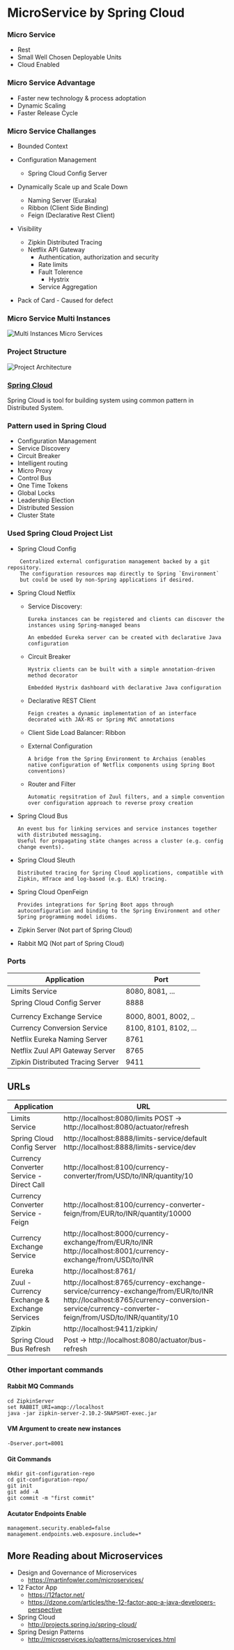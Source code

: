 # MicroService by Spring Cloud

### Micro Service
- Rest
- Small Well Chosen Deployable Units
- Cloud Enabled

### Micro Service Advantage
- Faster new technology & process adoptation
- Dynamic Scaling
- Faster Release Cycle


### Micro Service Challanges
- Bounded Context
- Configuration Management 
    - Spring Cloud Config Server
- Dynamically Scale up and Scale Down
    - Naming Server (Euraka)
    - Ribbon (Client Side Binding)
    - Feign (Declarative Rest Client)
- Visibility
    - Zipkin Distributed Tracing
    - Netflix API Gateway
        - Authentication, authorization and security
        - Rate limits
        - Fault Tolerence
            - Hystrix
        - Service Aggregation

- Pack of Card - Caused for defect


### Micro Service Multi Instances

![Multi Instances Micro Services](Multi%20Instances%20Micro%20Services.png)


### Project Structure
![Project Architecture](Project%20Work%20Flow.PNG)

### [Spring Cloud](http://projects.spring.io/spring-cloud/)

Spring Cloud is tool for building system using common pattern in Distributed System.

### Pattern used in Spring Cloud
- Configuration Management
- Service Discovery
- Circuit Breaker
- Intelligent routing
- Micro Proxy
- Control Bus
- One Time Tokens
- Global Locks
- Leadership Election
- Distributed Session
- Cluster State

### Used Spring Cloud Project List

- Spring Cloud Config 
```
    Centralized external configuration management backed by a git repository. 
    The configuration resources map directly to Spring `Environment` 
    but could be used by non-Spring applications if desired.
```    
- Spring Cloud Netflix
    - Service Discovery: 
        ```
        Eureka instances can be registered and clients can discover the instances using Spring-managed beans

        An embedded Eureka server can be created with declarative Java configuration
        ```
    - Circuit Breaker
        ```
        Hystrix clients can be built with a simple annotation-driven method decorator
        
        Embedded Hystrix dashboard with declarative Java configuration
        ```

    - Declarative REST Client
        ```
        Feign creates a dynamic implementation of an interface decorated with JAX-RS or Spring MVC annotations
        ```
    - Client Side Load Balancer: Ribbon
    - External Configuration
        ```
        A bridge from the Spring Environment to Archaius (enables native configuration of Netflix components using Spring Boot conventions)
        ```
    - Router and Filter
        ```
        Automatic regsitration of Zuul filters, and a simple convention over configuration approach to reverse proxy creation
        
        ```
  
- Spring Cloud Bus
    ```
    An event bus for linking services and service instances together with distributed messaging. 
    Useful for propagating state changes across a cluster (e.g. config change events).
    ```
- Spring Cloud Sleuth

    ```
    Distributed tracing for Spring Cloud applications, compatible with Zipkin, HTrace and log-based (e.g. ELK) tracing.
    ```

- Spring Cloud OpenFeign
    ```
    Provides integrations for Spring Boot apps through autoconfiguration and binding to the Spring Environment and other Spring programming model idioms.
    ```
- Zipkin Server (Not part of Spring Cloud)
- Rabbit MQ (Not part of Spring Cloud)



### Ports

|     Application       |     Port          |
| ------------- | ------------- |
| Limits Service | 8080, 8081, ... |
| Spring Cloud Config Server | 8888 |
|  |  |
| Currency Exchange Service | 8000, 8001, 8002, ..  |
| Currency Conversion Service | 8100, 8101, 8102, ... |
| Netflix Eureka Naming Server | 8761 |
| Netflix Zuul API Gateway Server | 8765 |
| Zipkin Distributed Tracing Server | 9411 |



## URLs

|     Application       |     URL          |
| ------------- | ------------- |
| Limits Service | http://localhost:8080/limits POST -> http://localhost:8080/actuator/refresh|
|Spring Cloud Config Server| http://localhost:8888/limits-service/default http://localhost:8888/limits-service/dev |
|  Currency Converter Service - Direct Call| http://localhost:8100/currency-converter/from/USD/to/INR/quantity/10|
|  Currency Converter Service - Feign| http://localhost:8100/currency-converter-feign/from/EUR/to/INR/quantity/10000|
| Currency Exchange Service | http://localhost:8000/currency-exchange/from/EUR/to/INR http://localhost:8001/currency-exchange/from/USD/to/INR|
| Eureka | http://localhost:8761/|
| Zuul - Currency Exchange & Exchange Services | http://localhost:8765/currency-exchange-service/currency-exchange/from/EUR/to/INR http://localhost:8765/currency-conversion-service/currency-converter-feign/from/USD/to/INR/quantity/10|
| Zipkin | http://localhost:9411/zipkin/ |
| Spring Cloud Bus Refresh | Post -> http://localhost:8080/actuator/bus-refresh |


### Other important commands

#### Rabbit MQ Commands
```
cd ZipkinServer
set RABBIT_URI=amqp://localhost 
java -jar zipkin-server-2.10.2-SNAPSHOT-exec.jar
```

#### VM Argument to create new instances

```
-Dserver.port=8001
```


#### Git Commands

```
mkdir git-configuration-repo
cd git-configuration-repo/
git init
git add -A
git commit -m "first commit"
```

#### Acutator Endpoints Enable
```
management.security.enabled=false
management.endpoints.web.exposure.include=*
```


## More Reading about Microservices
- Design and Governance of Microservices
    - https://martinfowler.com/microservices/
- 12 Factor App 
    - https://12factor.net/
    - https://dzone.com/articles/the-12-factor-app-a-java-developers-perspective
- Spring Cloud
    - http://projects.spring.io/spring-cloud/
- Spring Design Patterns
    - http://microservices.io/patterns/microservices.html